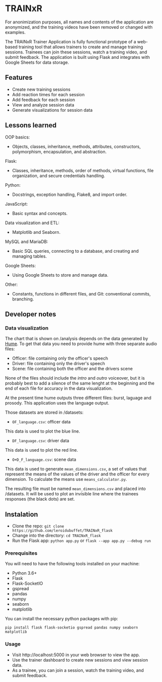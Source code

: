 # TRAINxR

For anonimization purposes, all names and contents of the application  are anonymized, and the training videos have been removed or changed with examples.

The TRAINxR Trainer Application is fully functional prototype of a web-based training tool that allows trainers to create and manage training sessions. Trainees can join these sessions, watch a training video, and submit feedback. The application is built using Flask and integrates with Google Sheets for data storage.

## Features

- Create new training sessions
- Add reaction times for each session
- Add feedback for each session
- View and analyze session data
- Generate visualizations for session data

## Lessons learned

OOP basics:
- Objects, classes, inheritance, methods, attributes, constructors, polymorphism, encapsulation, and abstraction.

Flask:
- Classes, inheritance, methods, order of methods, virtual functions, file organization, and secure credentials handling.

Python:
- Docstrings, exception handling, Flake8, and import order.

JavaScript:
- Basic syntax and concepts.

Data visualization and ETL:
- Matplotlib and Seaborn.

MySQL and MariaDB:
- Basic SQL queries, connecting to a database, and creating and managing tables.

Google Sheets:
- Using Google Sheets to store and manage data.

Other:
- Constants, functions in different files, and Git: conventional commits, branching.

## Developer notes

### Data visualization

The chart that is shown on /analysis depends on the data generated by [Hume](https://www.hume.ai). To get that data you need to provide hume with three separate audio files:

- Officer: file containing only the officer's speech
- Driver: file containing only the driver's speech
- Scene: file containing both the officer and the drivers scene

None of the files should include the *intro* and *outro* voiceover, but it is probably best to add a silence of the same lenght at the beginning and the end of each file for accuracy in the data visualization.

At the present time hume outputs three different files: burst, laguage and prosody. This application uses the language output.

Those datasets are stored in /datasets:

- `OF_language.csv`: officer data

This data is used to plot the blue line.

- `DF_language.csv`: driver data

This data is used to plot the red line.

- `O+D_F_language.csv`: scene data

This data is used to generate `mean_dimensions.csv`, a set of values that represent the means of the values of the driver and the officer for every dimension. To calculate the means use `means_calculator.py`.

The resulting file must be named `mean_dimensions.csv` and placed into /datasets. It will be used to plot an invisible line where the trainees responses (the black dots) are set.

## Instalation

- Clone the repo: `git clone https://github.com/leroidubuffet/TRAINxR_flask`
- Change into the directory: `cd TRAINxR_flask`
- Run the Flask app: `python app.py` or `flask --app app.py --debug run`

### Prerequisites

You will need to have the following tools installed on your machine:

- Python 3.6+
- Flask
- Flask-SocketIO
- gspread
- pandas
- numpy
- seaborn
- matplotlib

You can install the necessary python packages with pip:

`pip install flask flask-socketio gspread pandas numpy seaborn matplotlib`

### Usage

- Visit http://localhost:5000 in your web browser to view the app.
- Use the trainer dashboard to create new sessions and view session data.
- As a trainee, you can join a session, watch the training video, and submit feedback.